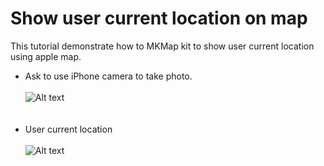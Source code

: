 # Show user current location on map
This tutorial demonstrate how to MKMap kit to show user current location using apple map.

- Ask to use iPhone camera to take photo.<br><br>
![Alt text](/Screenshots/user_location-1.jpg?raw=true "Permission to access camera")<br><br><br>
- User current location<br><br>
![Alt text](/Screenshots/user_location-2.jpg?raw=true "User location")<br><br><br>

